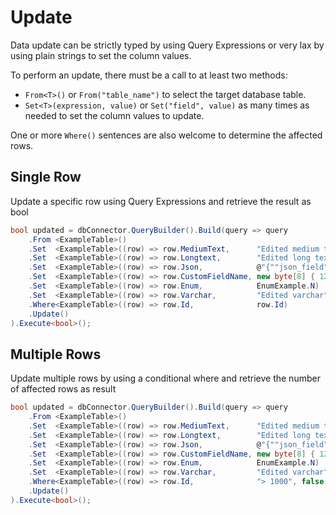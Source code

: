 # Update
Data update can be strictly typed by using Query Expressions or very lax by using plain strings to set the column values.

To perform an update, there must be a call to at least two methods:

* `From<T>()` or `From("table_name")` to select the target database table.
* `Set<T>(expression, value)` or `Set("field", value)` as many times as needed to set the column values to update.

One or more `Where()` sentences are also welcome to determine the affected rows.

## Single Row

Update a specific row using Query Expressions and retrieve the result as bool
```csharp
bool updated = dbConnector.QueryBuilder().Build(query => query
    .From <ExampleTable>()
    .Set  <ExampleTable>((row) => row.MediumText,      "Edited medium text")
    .Set  <ExampleTable>((row) => row.Longtext,        "Edited long text")
    .Set  <ExampleTable>((row) => row.Json,            @"{""json_field"": ""json_edited_value""}")
    .Set  <ExampleTable>((row) => row.CustomFieldName, new byte[8] { 12, 13, 14, 15, 12, 13, 14, 15 })
    .Set  <ExampleTable>((row) => row.Enum,            EnumExample.N)
    .Set  <ExampleTable>((row) => row.Varchar,         "Edited varchar")
    .Where<ExampleTable>((row) => row.Id,              row.Id)
    .Update()
).Execute<bool>();
```

## Multiple Rows

Update multiple rows by using a conditional where and retrieve the number of affected rows as result
```csharp
bool updated = dbConnector.QueryBuilder().Build(query => query
    .From <ExampleTable>()
    .Set  <ExampleTable>((row) => row.MediumText,      "Edited medium text")
    .Set  <ExampleTable>((row) => row.Longtext,        "Edited long text")
    .Set  <ExampleTable>((row) => row.Json,            @"{""json_field"": ""json_edited_value""}")
    .Set  <ExampleTable>((row) => row.CustomFieldName, new byte[8] { 12, 13, 14, 15, 12, 13, 14, 15 })
    .Set  <ExampleTable>((row) => row.Enum,            EnumExample.N)
    .Set  <ExampleTable>((row) => row.Varchar,         "Edited varchar")
    .Where<ExampleTable>((row) => row.Id,              "> 1000", false)
    .Update()
).Execute<bool>();
```
